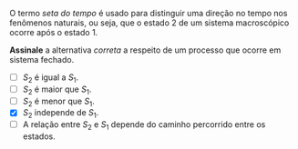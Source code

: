 O termo *seta do tempo* é usado para distinguir uma direção no tempo nos fenômenos naturais, ou seja, que o estado $2$ de um sistema macroscópico ocorre após o estado $1$.

**Assinale** a alternativa *correta* a respeito de um processo que ocorre em sistema fechado.

- [ ] $S_2$ é igual a $S_1$.
- [ ] $S_2$ é maior que $S_1$.
- [ ] $S_2$ é menor que $S_1$.
- [x] $S_2$ independe de $S_1$.
- [ ] A relação entre $S_2$ e $S_1$ depende do caminho percorrido entre os estados.
